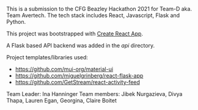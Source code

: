 This is a submission to the CFG Beazley Hackathon 2021 for Team-D aka. Team Avertech.
The tech stack includes React, Javascript, Flask and Python.

This project was bootstrapped with [Create React App](https://github.com/facebook/create-react-app).

A Flask based API backend was added in the *api* directory.

Project templates/libraries used:
- https://github.com/mui-org/material-ui
- https://github.com/miguelgrinberg/react-flask-app
- https://github.com/GetStream/react-activity-feed


Team Leader: Ina Hanninger
Team members: Jibek Nurgazieva, Divya Thapa, Lauren Egan, Georgina, Claire Boitet
